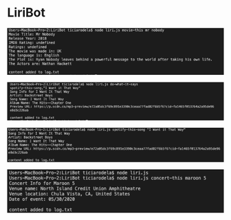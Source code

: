 # LiriBot

![](images/Movie.png)

![](images/DoWhatItSays.png)

![](images/Spotify.png)

![](images/Concert.png)

